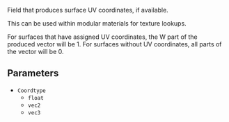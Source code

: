 Field that produces surface UV coordinates, if available.

This can be used within modular materials for texture lookups.

For surfaces that have assigned UV coordinates, the W part of the produced vector will be 1. For surfaces without UV coordinates, all parts of the vector will be 0.


## Parameters

* `Coordtype`
  * `float`
  * `vec2`
  * `vec3`